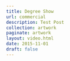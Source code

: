 ```yaml
---
title: Degree Show
url: commercial
description: Test Post
collection: artwork
paginate: artwork
layout: video.html
date: 2015-11-01
draft: false
---
```

